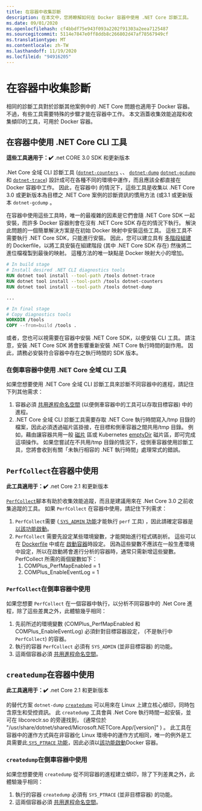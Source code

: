 ```yaml
---
title: 在容器中收集診斷
description: 在本文中，您將瞭解如何在 Docker 容器中使用 .NET Core 診斷工具。
ms.date: 09/01/2020
ms.openlocfilehash: cf4bbdf75e943f093a2202f91303a2eea7125487
ms.sourcegitcommit: 5114e7847e0ff8ddb8c266802d47af78567949cf
ms.translationtype: MT
ms.contentlocale: zh-TW
ms.lasthandoff: 11/19/2020
ms.locfileid: "94916205"
---
```

# <a name="collect-diagnostics-in-containers"></a>在容器中收集診斷

相同的診斷工具對於診斷其他案例中的 .NET Core 問題也適用于 Docker 容器。 不過，有些工具需要特殊的步驟才能在容器中工作。 本文涵蓋收集效能追蹤和收集傾印的工具，可用於 Docker 容器。

## <a name="using-net-core-cli-tools-in-a-container"></a>在容器中使用 .NET Core CLI 工具

**這些工具適用于：✔️** .net CORE 3.0 SDK 和更新版本

.Net Core 全域 CLI 診斷工具 ([`dotnet-counters`](dotnet-counters.md) 、、 [`dotnet-dump`](dotnet-dump.md) [`dotnet-gcdump`](dotnet-gcdump.md) 和 [`dotnet-trace`](dotnet-trace.md)) 設計成可在各種不同的環境中運作，而且應該全都直接在 Docker 容器中工作。 因此，在容器中) 的情況下，這些工具是收集以 .NET Core 3.0 或更新版本為目標之 .NET Core 案例的診斷資訊的慣用方法 (或3.1 或更新版本 `dotnet-gcdump` 。

在容器中使用這些工具時，唯一的最複雜的因素是它們會隨 .NET Core SDK 一起安裝，而許多 Docker 容器則會在沒有 .NET Core SDK 存在的情況下執行。 解決此問題的一個簡單解決方案是在初始 Docker 映射中安裝這些工具。 這些工具不需要執行 .NET Core SDK，只能進行安裝。 因此，您可以建立具有 [多階段組建](https://docs.docker.com/develop/develop-images/multistage-build/) 的 Dockerfile，以將工具安裝在組建階段 (其中 .NET Core SDK 存在) 然後將二進位檔複製到最後的映射。 這種方法的唯一缺點是 Docker 映射大小的增加。

```dockerfile
# In build stage
# Install desired .NET CLI diagnostics tools
RUN dotnet tool install --tool-path /tools dotnet-trace
RUN dotnet tool install --tool-path /tools dotnet-counters
RUN dotnet tool install --tool-path /tools dotnet-dump

...

# In final stage
# Copy diagnostics tools
WORKDIR /tools
COPY --from=build /tools .
```

或者，您也可以視需要在容器中安裝 .NET Core SDK，以便安裝 CLI 工具。 請注意，安裝 .NET Core SDK 將會影響重新安裝 .NET Core 執行時間的副作用。 因此，請務必安裝符合容器中存在之執行時間的 SDK 版本。

### <a name="using-net-core-global-cli-tools-in-a-sidecar-container"></a>在側車容器中使用 .NET Core 全域 CLI 工具

如果您想要使用 .NET Core 全域 CLI 診斷工具來診斷不同容器中的進程，請記住下列其他需求：

1. 容器必須 [共用進程命名空間](https://docs.docker.com/engine/reference/run/#pid-settings---pid) (以便側車容器中的工具可以存取目標容器) 中的進程。
2. .NET Core 全域 CLI 診斷工具需要存取 .NET Core 執行時間寫入/tmp 目錄的檔案，因此必須透過磁片區掛接，在目標和側車容器之間共用/tmp 目錄。 例如，藉由讓容器共用一般 [磁片](https://docs.docker.com/storage/volumes/#create-and-manage-volumes) 區或 Kubernetes [emptyDir](https://kubernetes.io/docs/concepts/storage/volumes/#emptydir) 磁片區，即可完成這項操作。 如果您嘗試在不共用/tmp 目錄的情況下，從側車容器使用診斷工具，您將會收到有關「未執行相容的 .NET 執行時間」處理常式的錯誤。

## <a name="using-perfcollect-in-a-container"></a>`PerfCollect`在容器中使用

**此工具適用于：✔️** .net Core 2.1 和更新版本

[`PerfCollect`](./trace-perfcollect-lttng.md)腳本有助於收集效能追蹤，而且是建議用來在 .Net Core 3.0 之前收集追蹤的工具。 如果 `PerfCollect` 在容器中使用，請記住下列需求：

1. `PerfCollect`需要 ([ `SYS_ADMIN` 功能](https://man7.org/linux/man-pages/man7/capabilities.7.html)才能執行 `perf` 工具) ，因此請確定容器是[以該功能啟動](https://docs.docker.com/engine/reference/run/#runtime-privilege-and-linux-capabilities)。
2. `PerfCollect` 需要先設定某些環境變數，才能開始進行程式碼剖析。 這些可以在 [Dockerfile](https://docs.docker.com/engine/reference/builder/#env) 中或在 [啟動容器](https://docs.docker.com/engine/reference/run/#env-environment-variables)時設定。 因為這些變數不應該在一般生產環境中設定，所以在啟動將會進行分析的容器時，通常只需新增這些變數。 PerfCollect 所需的兩個變數如下：
    1. COMPlus_PerfMapEnabled = 1
    1. COMPlus_EnableEventLog = 1

### <a name="using-perfcollect-in-a-sidecar-container"></a>`PerfCollect`在側車容器中使用

如果您想要 `PerfCollect` 在一個容器中執行，以分析不同容器中的 .Net Core 進程，除了這些差異之外，此體驗幾乎相同：

1. 先前所述的環境變數 (COMPlus_PerfMapEnabled 和 COMPlus_EnableEventLog) 必須針對目標容器設定， (不是執行中 `PerfCollect`) 的容器。
2. 執行的容器 `PerfCollect` 必須有 `SYS_ADMIN` (並非目標容器) 的功能。
3. 這兩個容器必須 [共用進程命名空間](https://docs.docker.com/engine/reference/run/#pid-settings---pid)。

## <a name="using-createdump-in-a-container"></a>`createdump`在容器中使用

**此工具適用于：✔️** .net Core 2.1 和更新版本

的替代方案 `dotnet-dump` [`createdump`](https://github.com/dotnet/runtime/blob/master/docs/design/coreclr/botr/xplat-minidump-generation.md) 可以用來在 Linux 上建立核心傾印，同時包含原生和受控資訊。 此 `createdump` 工具會與 .Net Core 執行時間一起安裝，並可在 libcoreclr.so 的旁邊找到， (通常位於 "/usr/share/dotnet/shared/Microsoft.NETCore.App/[version]" ) 。 此工具在容器中的運作方式與在非容器化 Linux 環境中的運作方式相同，唯一的例外是工具需要此[ `SYS_PTRACE` 功能](https://man7.org/linux/man-pages/man7/capabilities.7.html)，因此必須以[該功能啟動](https://docs.docker.com/engine/reference/run/#runtime-privilege-and-linux-capabilities)Docker 容器。

### <a name="using-createdump-in-a-sidecar-container"></a>`createdump`在側車容器中使用

如果您想要使用 `createdump` 從不同容器的進程建立傾印，除了下列差異之外，此體驗幾乎相同：

1. 執行的容器 `createdump` 必須有 `SYS_PTRACE` (並非目標容器) 的功能。
2. 這兩個容器必須 [共用進程命名空間](https://docs.docker.com/engine/reference/run/#pid-settings---pid)。
